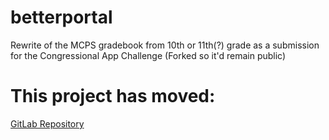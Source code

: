 # betterportal
Rewrite of the MCPS gradebook from 10th or 11th(?) grade as a submission for the Congressional App Challenge
(Forked so it'd remain public)


# This project has moved:
[GitLab Repository](https://gitlab.mattcompton.dev/matt/betterportal)